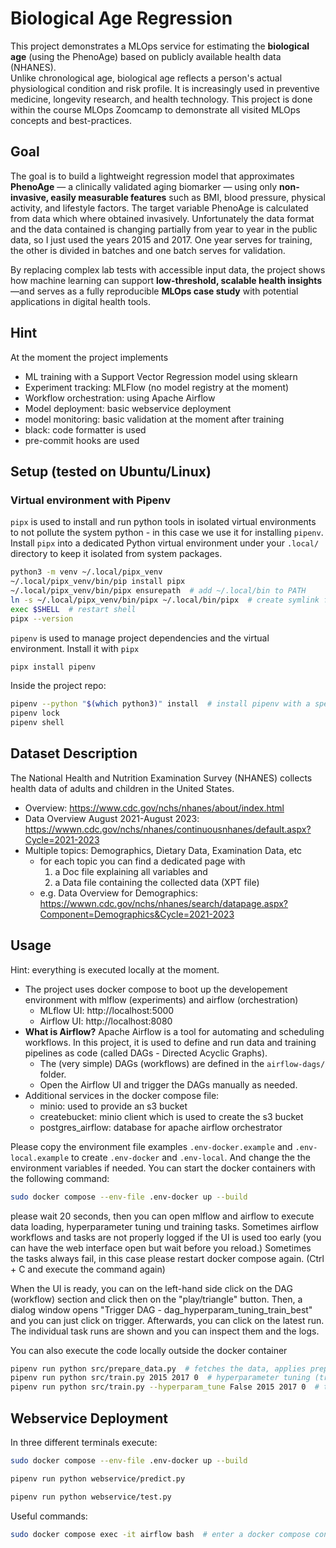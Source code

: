 # Biological Age Regression

This project demonstrates a MLOps service for estimating the **biological age** (using the PhenoAge) based on publicly available health data (NHANES).  
Unlike chronological age, biological age reflects a person's actual physiological condition and risk profile. It is increasingly used in preventive medicine, longevity research, and health technology. This project is done within the course MLOps Zoomcamp to demonstrate all visited MLOps concepts and best-practices.

## Goal
The goal is to build a lightweight regression model that approximates **PhenoAge** — a clinically validated aging biomarker — using only **non-invasive, easily measurable features** such as BMI, blood pressure, physical activity, and lifestyle factors. 
The target variable PhenoAge is calculated from data which where obtained invasively. Unfortunately the data format and the data contained is changing partially from year to year in the public data, so I just used the years 2015 and 2017. One year serves for training, the other is divided in batches and one batch serves for validation.

By replacing complex lab tests with accessible input data, the project shows how machine learning can support **low-threshold, scalable health insights**—and serves as a fully reproducible **MLOps case study** with potential applications in digital health tools.

## Hint
At the moment the project implements
- ML training with a Support Vector Regression model using sklearn
- Experiment tracking: MLFlow (no model registry at the moment)
- Workflow orchestration: using Apache Airflow
- Model deployment: basic webservice deployment
- model monitoring: basic validation at the moment after training
- black: code formatter is used
- pre-commit hooks are used



## Setup (tested on Ubuntu/Linux)
### Virtual environment with Pipenv
`pipx` is used to install and run python tools in isolated virtual environments to not pollute the system python - in this case we use it for installing `pipenv`.
Install `pipx` into a dedicated Python virtual environment under your `.local/` directory to keep it isolated from system packages.
```bash
python3 -m venv ~/.local/pipx_venv
~/.local/pipx_venv/bin/pip install pipx
~/.local/pipx_venv/bin/pipx ensurepath  # add ~/.local/bin to PATH
ln -s ~/.local/pipx_venv/bin/pipx ~/.local/bin/pipx  # create symlink for pipx executable in ~/.local/bin/
exec $SHELL  # restart shell
pipx --version
```

`pipenv` is used to manage project dependencies and the virtual environment. Install it with `pipx`
```bash
pipx install pipenv
```

Inside the project repo:
```bash
pipenv --python "$(which python3)" install  # install pipenv with a specific python version (useful if you have multiple version of python installed)
pipenv lock
pipenv shell
```



## Dataset Description
The National Health and Nutrition Examination Survey (NHANES) collects health data of adults and children in the United States. 
- Overview: https://www.cdc.gov/nchs/nhanes/about/index.html
- Data Overview August 2021-August 2023: https://wwwn.cdc.gov/nchs/nhanes/continuousnhanes/default.aspx?Cycle=2021-2023
- Multiple topics: Demographics, Dietary Data, Examination Data, etc
    - for each topic you can find a dedicated page with 
        1. a Doc file explaining all variables and
        2. a Data file containing the collected data (XPT file)
    - e.g. Data Overview for Demographics: https://wwwn.cdc.gov/nchs/nhanes/search/datapage.aspx?Component=Demographics&Cycle=2021-2023

    


## Usage
Hint: everything is executed locally at the moment.
- The project uses docker compose to boot up the developement environment with mlflow (experiments) and airflow (orchestration)
    - MLflow UI: http://localhost:5000
    - Airflow UI: http://localhost:8080
- **What is Airflow?** Apache Airflow is a tool for automating and scheduling workflows. In this project, it is used to define and run data and training pipelines as code (called DAGs - Directed Acyclic Graphs).
    - The (very simple) DAGs (workflows) are defined in the `airflow-dags/` folder.
    - Open the Airflow UI and trigger the DAGs manually as needed.
- Additional services in the docker compose file:
    - minio: used to provide an s3 bucket
    - createbucket: minio client which is used to create the s3 bucket
    - postgres_airflow: database for apache airflow orchestrator

Please copy the environment file examples `.env-docker.example` and `.env-local.example` to create  `.env-docker` and `.env-local`. And change the the environment variables if needed. You can start the docker containers with the following command:
```bash
sudo docker compose --env-file .env-docker up --build
```
please wait 20 seconds, then you can open mlflow and airflow to execute data loading, hyperparameter tuning und training tasks. Sometimes airflow workflows and tasks are not properly logged if the UI is used too early (you can have the web interface open but wait before you reload.) Sometimes the tasks always fail, in this case please restart docker compose again. (Ctrl + C and execute the command again)

When the UI is ready, you can on the left-hand side click on the DAG (workflow) section and click then on the "play/triangle" button. Then, a dialog window opens "Trigger DAG - dag_hyperparam_tuning_train_best" and you can just click on trigger. Afterwards, you can click on the latest run. The individual task runs are shown and you can inspect them and the logs.

You can also execute the code locally outside the docker container
```bash
pipenv run python src/prepare_data.py  # fetches the data, applies preprocessing and saves it to parquet format
pipenv run python src/train.py 2015 2017 0  # hyperparameter tuning (train year 2015, val year 2017, val batch 0)
pipenv run python src/train.py --hyperparam_tune False 2015 2017 0  # training the best three models from hyperparameter tuning
```

## Webservice Deployment
In three different terminals execute:
```bash
sudo docker compose --env-file .env-docker up --build
```
```bash
pipenv run python webservice/predict.py
```
```bash
pipenv run python webservice/test.py
```

Useful commands:
```bash
sudo docker compose exec -it airflow bash  # enter a docker compose container (here: airflow container)
```
